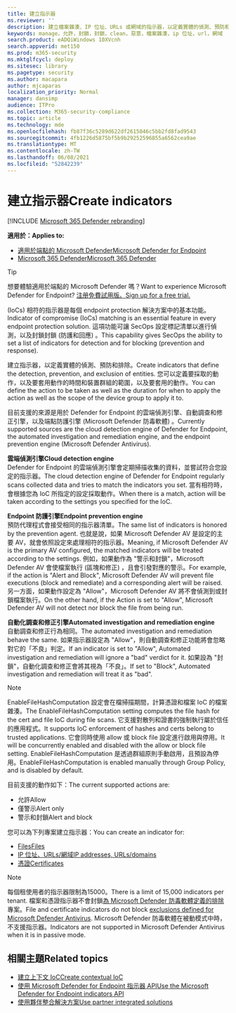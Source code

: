```yaml
---
title: 建立指示器
ms.reviewer: ''
description: 建立檔案雜湊、IP 位址、URLs 或網域的指示器，以定義實體的偵測、預防和排除。
keywords: manage，允許，封鎖，封鎖，clean，惡意，檔案雜湊，ip 位址，url，網域
search.product: eADQiWindows 10XVcnh
search.appverid: met150
ms.prod: m365-security
ms.mktglfcycl: deploy
ms.sitesec: library
ms.pagetype: security
ms.author: macapara
author: mjcaparas
localization_priority: Normal
manager: dansimp
audience: ITPro
ms.collection: M365-security-compliance
ms.topic: article
ms.technology: mde
ms.openlocfilehash: fb87f36c5289d622df2615046c5bb2fd8fad9543
ms.sourcegitcommit: 4fb1226d5875bf5b9b29252596855a6562cea9ae
ms.translationtype: MT
ms.contentlocale: zh-TW
ms.lasthandoff: 06/08/2021
ms.locfileid: "52842239"
---
```

# <a name="create-indicators"></a><span data-ttu-id="c7049-104">建立指示器</span><span class="sxs-lookup"><span data-stu-id="c7049-104">Create indicators</span></span>

[!INCLUDE [Microsoft 365 Defender rebranding](../../includes/microsoft-defender.md)]

<span data-ttu-id="c7049-105">**適用於：**</span><span class="sxs-lookup"><span data-stu-id="c7049-105">**Applies to:**</span></span>
- [<span data-ttu-id="c7049-106">適用於端點的 Microsoft Defender</span><span class="sxs-lookup"><span data-stu-id="c7049-106">Microsoft Defender for Endpoint</span></span>](https://go.microsoft.com/fwlink/p/?linkid=2154037)
- [<span data-ttu-id="c7049-107">Microsoft 365 Defender</span><span class="sxs-lookup"><span data-stu-id="c7049-107">Microsoft 365 Defender</span></span>](https://go.microsoft.com/fwlink/?linkid=2118804)


> [!TIP]
> <span data-ttu-id="c7049-108">想要體驗適用於端點的 Microsoft Defender 嗎？</span><span class="sxs-lookup"><span data-stu-id="c7049-108">Want to experience Microsoft Defender for Endpoint?</span></span> [<span data-ttu-id="c7049-109">注册免費試用版。</span><span class="sxs-lookup"><span data-stu-id="c7049-109">Sign up for a free trial.</span></span>](https://www.microsoft.com/WindowsForBusiness/windows-atp?ocid=docs-wdatp-automationexclusionlist-abovefoldlink)

<span data-ttu-id="c7049-110"> (IoCs) 相符的指示器是每個 endpoint protection 解決方案中的基本功能。</span><span class="sxs-lookup"><span data-stu-id="c7049-110">Indicator of compromise (IoCs) matching is an essential feature in every endpoint protection solution.</span></span> <span data-ttu-id="c7049-111">這項功能可讓 SecOps 設定標記清單以進行偵測，以及封鎖封鎖 (防護和回應) 。</span><span class="sxs-lookup"><span data-stu-id="c7049-111">This capability gives SecOps the ability to set a list of indicators for detection and for blocking (prevention and response).</span></span>

<span data-ttu-id="c7049-112">建立指示器，以定義實體的偵測、預防和排除。</span><span class="sxs-lookup"><span data-stu-id="c7049-112">Create indicators that define the detection, prevention, and exclusion of entities.</span></span> <span data-ttu-id="c7049-113">您可以定義要採取的動作，以及要套用動作的時間和裝置群組的範圍，以及要套用的動作。</span><span class="sxs-lookup"><span data-stu-id="c7049-113">You can define the action to be taken as well as the duration for when to apply the action as well as the scope of the device group to apply it to.</span></span>

<span data-ttu-id="c7049-114">目前支援的來源是用於 Defender for Endpoint 的雲端偵測引擎、自動調查和修正引擎，以及端點防護引擎 (Microsoft Defender 防毒軟體) 。</span><span class="sxs-lookup"><span data-stu-id="c7049-114">Currently supported sources are the cloud detection engine of Defender for Endpoint, the automated investigation and remediation engine, and the endpoint prevention engine (Microsoft Defender Antivirus).</span></span>

<span data-ttu-id="c7049-115">**雲端偵測引擎**</span><span class="sxs-lookup"><span data-stu-id="c7049-115">**Cloud detection engine**</span></span><br>
<span data-ttu-id="c7049-116">Defender for Endpoint 的雲端偵測引擎會定期掃描收集的資料，並嘗試符合您設定的指示器。</span><span class="sxs-lookup"><span data-stu-id="c7049-116">The cloud detection engine of Defender for Endpoint regularly scans collected data and tries to match the indicators you set.</span></span> <span data-ttu-id="c7049-117">當有相符時，會根據您為 IoC 所指定的設定採取動作。</span><span class="sxs-lookup"><span data-stu-id="c7049-117">When there is a match, action will be taken according to the settings you specified for the IoC.</span></span>

<span data-ttu-id="c7049-118">**Endpoint 防護引擎**</span><span class="sxs-lookup"><span data-stu-id="c7049-118">**Endpoint prevention engine**</span></span><br>
<span data-ttu-id="c7049-119">預防代理程式會接受相同的指示器清單。</span><span class="sxs-lookup"><span data-stu-id="c7049-119">The same list of indicators is honored by the prevention agent.</span></span> <span data-ttu-id="c7049-120">也就是說，如果 Microsoft Defender AV 是設定的主要 AV，就會依照設定來處理相符的指示器。</span><span class="sxs-lookup"><span data-stu-id="c7049-120">Meaning, if Microsoft Defender AV is the primary AV configured, the matched indicators will be treated according to the settings.</span></span> <span data-ttu-id="c7049-121">例如，如果動作為 "警示和封鎖"，Microsoft Defender AV 會使檔案執行 (區塊和修正) ，且會引發對應的警示。</span><span class="sxs-lookup"><span data-stu-id="c7049-121">For example, if the action is "Alert and Block", Microsoft Defender AV will prevent file executions (block and remediate) and a corresponding alert will be raised.</span></span> <span data-ttu-id="c7049-122">另一方面，如果動作設定為 "Allow"，Microsoft Defender AV 將不會偵測到或封鎖檔案執行。</span><span class="sxs-lookup"><span data-stu-id="c7049-122">On the other hand, if the Action is set to "Allow", Microsoft Defender AV will not detect nor block the file from being run.</span></span>

<span data-ttu-id="c7049-123">**自動化調查和修正引擎**</span><span class="sxs-lookup"><span data-stu-id="c7049-123">**Automated investigation and remediation engine**</span></span><BR>
<span data-ttu-id="c7049-124">自動調查和修正行為相同。</span><span class="sxs-lookup"><span data-stu-id="c7049-124">The automated investigation and remediation behave the same.</span></span> <span data-ttu-id="c7049-125">如果指示器設定為 "Allow"，則自動調查和修正功能將會忽略對它的「不良」判定。</span><span class="sxs-lookup"><span data-stu-id="c7049-125">If an indicator is set to "Allow", Automated investigation and remediation will ignore a "bad" verdict for it.</span></span> <span data-ttu-id="c7049-126">如果設為 "封鎖"，自動化調查和修正會將其視為「不良」。</span><span class="sxs-lookup"><span data-stu-id="c7049-126">If set to "Block", Automated investigation and remediation will treat it as "bad".</span></span>

> [!NOTE]
> <span data-ttu-id="c7049-127">EnableFileHashComputation 設定會在檔掃描期間，計算憑證和檔案 IoC 的檔案雜湊。</span><span class="sxs-lookup"><span data-stu-id="c7049-127">The EnableFileHashComputation setting computes the file hash for the cert and file IoC during file scans.</span></span> <span data-ttu-id="c7049-128">它支援對散列和證書的強制執行屬於信任的應用程式。</span><span class="sxs-lookup"><span data-stu-id="c7049-128">It supports IoC enforcement of hashes and certs belong to trusted applications.</span></span> <span data-ttu-id="c7049-129">它會同時使用 allow 或 block file 設定進行啟用與停用。</span><span class="sxs-lookup"><span data-stu-id="c7049-129">It will be concurrently enabled and disabled with the allow or block file setting.</span></span> <span data-ttu-id="c7049-130">EnableFileHashComputation 是透過群組原則手動啟用，且預設為停用。</span><span class="sxs-lookup"><span data-stu-id="c7049-130">EnableFileHashComputation is enabled manually through Group Policy, and is disabled by default.</span></span>


<span data-ttu-id="c7049-131">目前支援的動作如下：</span><span class="sxs-lookup"><span data-stu-id="c7049-131">The current supported actions are:</span></span>
- <span data-ttu-id="c7049-132">允許</span><span class="sxs-lookup"><span data-stu-id="c7049-132">Allow</span></span>
- <span data-ttu-id="c7049-133">僅警示</span><span class="sxs-lookup"><span data-stu-id="c7049-133">Alert only</span></span>
- <span data-ttu-id="c7049-134">警示和封鎖</span><span class="sxs-lookup"><span data-stu-id="c7049-134">Alert and block</span></span>


<span data-ttu-id="c7049-135">您可以為下列專案建立指示器：</span><span class="sxs-lookup"><span data-stu-id="c7049-135">You can create an indicator for:</span></span>
- [<span data-ttu-id="c7049-136">Files</span><span class="sxs-lookup"><span data-stu-id="c7049-136">Files</span></span>](indicator-file.md)
- [<span data-ttu-id="c7049-137">IP 位址、URLs/網域</span><span class="sxs-lookup"><span data-stu-id="c7049-137">IP addresses, URLs/domains</span></span>](indicator-ip-domain.md)
- [<span data-ttu-id="c7049-138">憑證</span><span class="sxs-lookup"><span data-stu-id="c7049-138">Certificates</span></span>](indicator-certificates.md)


> [!NOTE]
> <span data-ttu-id="c7049-139">每個租使用者的指示器限制為15000。</span><span class="sxs-lookup"><span data-stu-id="c7049-139">There is a limit of 15,000 indicators per tenant.</span></span> <span data-ttu-id="c7049-140">檔案和憑證指示器不會封鎖[為 Microsoft Defender 防毒軟體定義的排除](/windows/security/threat-protection/microsoft-defender-antivirus/configure-exclusions-microsoft-defender-antivirus)專案。</span><span class="sxs-lookup"><span data-stu-id="c7049-140">File and certificate indicators do not block [exclusions defined for Microsoft Defender Antivirus](/windows/security/threat-protection/microsoft-defender-antivirus/configure-exclusions-microsoft-defender-antivirus).</span></span> <span data-ttu-id="c7049-141">Microsoft Defender 防毒軟體在被動模式中時，不支援指示器。</span><span class="sxs-lookup"><span data-stu-id="c7049-141">Indicators are not supported in Microsoft Defender Antivirus when it is in passive mode.</span></span> 


## <a name="related-topics"></a><span data-ttu-id="c7049-142">相關主題</span><span class="sxs-lookup"><span data-stu-id="c7049-142">Related topics</span></span>

- [<span data-ttu-id="c7049-143">建立上下文 IoC</span><span class="sxs-lookup"><span data-stu-id="c7049-143">Create contextual IoC</span></span>](respond-file-alerts.md#add-indicator-to-block-or-allow-a-file)
- [<span data-ttu-id="c7049-144">使用 Microsoft Defender for Endpoint 指示器 API</span><span class="sxs-lookup"><span data-stu-id="c7049-144">Use the Microsoft Defender for Endpoint indicators API</span></span>](ti-indicator.md)
- [<span data-ttu-id="c7049-145">使用夥伴整合解決方案</span><span class="sxs-lookup"><span data-stu-id="c7049-145">Use partner integrated solutions</span></span>](partner-applications.md)
